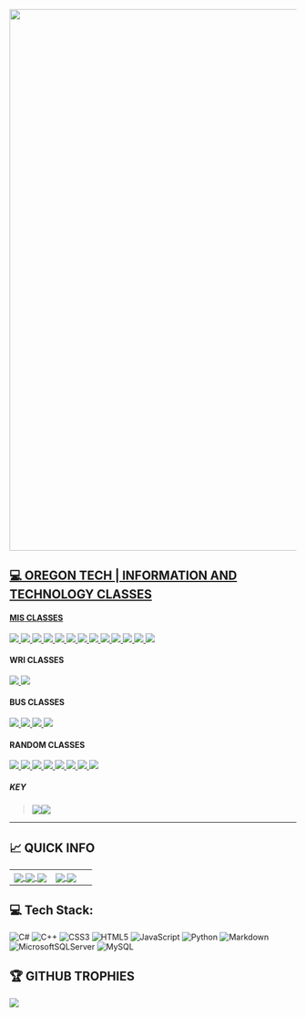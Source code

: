 <a href="https://github.com/edunzer/CURRENT_RESUME/blob/main/Resume_v18.pdf"><img src="https://github.com/edunzer/edunzer/blob/main/FINISHED%20GITHUB%20CUT%20GIF.gif" width="950">

## 💻 OREGON TECH | INFORMATION AND TECHNOLOGY CLASSES

#### MIS CLASSES

<a href="https://github.com/edunzer/MIS118_INTRO_TO_PROGRAMMING_IN_C_SHARP">
<img src="https://img.shields.io/badge/MIS118-INTRO%20TO%20PROGRAMMING%20IN%20C%23-green">
</a>
<a href="https://github.com/edunzer/MIS240_INTRO_TO_LINUX_OS">
<img src="https://img.shields.io/badge/MIS240-INTRO%20TO%20LINUX%20OX-green">
</a>
<a href="https://github.com/edunzer/MIS275_INTRO_TO_RELATIONAL_DATABASE">
<img src="https://img.shields.io/badge/MIS275-INTRO%20TO%20RELATIONAL%20DATABASE-green">
</a>
<a href="https://github.com/edunzer/MIS341_RELATIONAL_DATABASE_I">
<img src="https://img.shields.io/badge/MIS341-RELATIONAL%20DATABASE%20I-green">
</a>
<a href="https://github.com/edunzer/MIS145_INTRO_TO_PC_HARDWARE_SOFTWARE">
<img src="https://img.shields.io/badge/MIS145-INTRO%20TO%20PC%20HARDWARE%20SOFTWARE-green">
</a>
<a href="https://github.com/edunzer/MIS251_NETWORKING_FUNDAMENTALS">
<img src="https://img.shields.io/badge/MIS251-NETWORKING%20FUNDAMENTALS-green">
</a>
<a href="https://github.com/edunzer/MIS285_PYTHON_PROGRAMMING">
<img src="https://img.shields.io/badge/MIS285%20-PYTHON%20PROGRAMMING-green">
</a>
<a href="https://github.com/edunzer/MIS218_DATABASE_PROGRAMMING">
<img src="https://img.shields.io/badge/MIS218-DATABASE%20PROGRAMMING-green">
</a>
<a href="https://github.com/edunzer/MIS273_WINDOWS_SERVER_FUNDAMENTALS">
<img src="https://img.shields.io/badge/MIS273-WINDOWS%20SERVER%20FUNDAMENTALS-green">
</a>
<a href="https://github.com/edunzer/MIS311_INTRO_TO_SYSTEMS_ANALYSIS">
<img src="https://img.shields.io/badge/MIS311%20-INTRO%20TO%20SYTEMS%20ANALYSIS-green">
</a>
<a href="https://github.com/edunzer/MIS312_SYSTEMS_ANALYSIS_I">
<img src="https://img.shields.io/badge/MIS312-SYSTEMS%20ANALYSIS%20I-green">
</a>
<a href="https://github.com/edunzer/MIS322_SYSTEMS_ANALYSIS_-_DESIGN_II">
<img src="https://img.shields.io/badge/MIS322-SYSTEMS%20ANALYSIS%20%26%20DESIGN%20II-green">
</a>
<a href="https://github.com/edunzer/CYB201_CYBERSECURITY_FUNDAMENTALS">
<img src="https://img.shields.io/badge/CYB201-CYBERSECURITY%20FUNDAMENTALS-green">
</a>



#### WRI CLASSES
<a href="https://github.com/edunzer/WRI122_ARGUMENTATIVE_WRITING">
<img src="https://img.shields.io/badge/WRI122-ARGUMENTATIVE%20WRITING-green">
</a>
<a href="https://github.com/edunzer/WRI327_ADVANCED_TECHNICAL_WRITING">
<img src="https://img.shields.io/badge/WRI327-AVANACED%20TECHNICAL%20WRITING%20-green">
</a>


#### BUS CLASSES
<a href="https://github.com/edunzer/BUS223_MARKETING_I">
<img src="https://img.shields.io/badge/BUS223-MARKETING%20I-green">
</a>
<a href="https://github.com/edunzer/BUS226_BUSINESS_LAW">
<img src="https://img.shields.io/badge/BUS226-BUSINESS%20LAW-green">
</a>
<a href="https://github.com/edunzer/BUS304_ENGINEERING_MANAGEMENT">
<img src="https://img.shields.io/badge/BUS304-ENGINEERING%20MANAGEMENT-green">
</a>
<a href="https://github.com/edunzer/BUS478_STRATEGIC_MANAGEMENT">
<img src="https://img.shields.io/badge/BUS478-STRATEGIC%20MANAGEMENT-green">
</a>


#### RANDOM CLASSES
<a href="https://github.com/edunzer/PSY347_ORGANIZATIONAL_BEHAVIOR">
<img src="https://img.shields.io/badge/PSY347-ORGANIZATIONAL%20BEHAVIOR-green">
</a>
<a href="https://github.com/edunzer/SPE321_SMALL_GROUP_TEAM_COMMUNICATION">
<img src="https://img.shields.io/badge/SPE321-SMALL%20GROUP%20TEAM%20COMMUNICATION-green">
</a>
<a href="https://github.com/edunzer/ACC201_PRINCIPLES_OF_ACCOUNTING_I">
<img src="https://img.shields.io/badge/ACC201-PRINCIPLES%20OF%20ACCOUNTING%20I-green">
</a>
<a href="https://github.com/edunzer/MATH361_STATISTICAL_METHODS_I">
<img src="https://img.shields.io/badge/MATH361-STATISTICAL%20METHODS%20I-green">
</a>
<a href="https://github.com/edunzer/MGT335_PROJECT_MANAGEMENT">
<img src="https://img.shields.io/badge/MGT335-PROJECT%20MANAGEMENT-green">
</a>
<a href="https://github.com/edunzer/ACC203_PRINCIPLES_OF_MANAGERIAL_ACCOUNTING">
<img src="https://img.shields.io/badge/ACC203-PRINCIPLES%20OF%20MANAGERIAL%20ACCOUNTING-green">
</a>
<a href="https://github.com/edunzer/ANTH452_GLOBALIZATION">
<img src="https://img.shields.io/badge/ANTH452-GLOBALIZATION-green">
</a>
<a href="https://github.com/edunzer/MGT461_LEAN_SIX_SIGMA_MANAGEMENT_I">
<img src="https://img.shields.io/badge/MGT461-LEAN%2FSIX%20SIGMA%20MANAGEMNET%20I-green">
</a>

##### KEY
> <img src="https://img.shields.io/badge/-COMPLETE-green"><img src="https://img.shields.io/badge/-INPROGRESS-lightgrey">

___

## &#x1f4c8; QUICK INFO

<a href="https://github.com/edunzer?tab=repositories">
<table width="100%"> 
  <tr>
  <td width="50%">
    <img align="center" src="https://github-readme-stats.vercel.app/api?username=edunzer&title_color=464646&text_color=666666&icon_color=95D575&bg_color=F7F7F7&hide_border=false&include_all_commits=true&count_private=false"/>
    <img align="center" src="https://github-readme-streak-stats.herokuapp.com/?user=edunzer&title_color=464646&text_color=666666&icon_color=95D575&bg_color=F7F7F7&hide_border=false"/>
    <a href="https://github.com/edunzer/CURRENT_RESUME"><img align="center" src="https://github-readme-stats.vercel.app/api/pin/?username=edunzer&repo=ethandunzer.github.io&title_color=464646&text_color=666666&icon_color=95D575&bg_color=F7F7F7" /></a>
  </td>
  <td width="50%">
    <img align="center" src="https://github-readme-stats.vercel.app/api/top-langs/?username=edunzer&title_color=464646&text_color=666666&icon_color=95D575&bg_color=F7F7F7&hide_border=false&include_all_commits=true&count_private=false&layout=compact)"/>
    <a href="https://github.com/edunzer/CURRENT_RESUME"><img align="center" src="https://github-readme-stats.vercel.app/api/pin/?username=edunzer&repo=CURRENT_RESUME&title_color=464646&text_color=666666&icon_color=95D575&bg_color=F7F7F7" /></a>
  </td>
</table>
</a>

## 💻 Tech Stack:
![C#](https://img.shields.io/badge/c%23-%23239120.svg?style=for-the-badge&logo=c-sharp&logoColor=white) ![C++](https://img.shields.io/badge/c++-%2300599C.svg?style=for-the-badge&logo=c%2B%2B&logoColor=white) ![CSS3](https://img.shields.io/badge/css3-%231572B6.svg?style=for-the-badge&logo=css3&logoColor=white) ![HTML5](https://img.shields.io/badge/html5-%23E34F26.svg?style=for-the-badge&logo=html5&logoColor=white) ![JavaScript](https://img.shields.io/badge/javascript-%23323330.svg?style=for-the-badge&logo=javascript&logoColor=%23F7DF1E) ![Python](https://img.shields.io/badge/python-3670A0?style=for-the-badge&logo=python&logoColor=ffdd54) ![Markdown](https://img.shields.io/badge/markdown-%23000000.svg?style=for-the-badge&logo=markdown&logoColor=white) ![MicrosoftSQLServer](https://img.shields.io/badge/Microsoft%20SQL%20Sever-CC2927?style=for-the-badge&logo=microsoft%20sql%20server&logoColor=white) ![MySQL](https://img.shields.io/badge/mysql-%2300f.svg?style=for-the-badge&logo=mysql&logoColor=white)

## 🏆 GITHUB TROPHIES
![](https://github-profile-trophy.vercel.app/?username=edunzer&title_color=464646&text_color=666666&icon_color=95D575&bg_color=F7F7F7&no-frame=true&margin-w=4)






